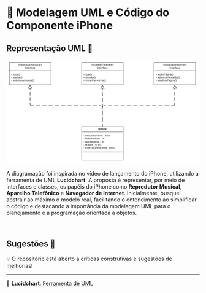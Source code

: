 # 📱 Modelagem UML e Código do Componente iPhone

## Representação UML 📝

<img alt="Diagrama UML" height="20%" src="./img/iphone-uml.png" width="100%"/>

A diagramação foi inspirada no vídeo de lançamento do iPhone, utilizando a ferramenta de UML **Lucidchart**. 
A proposta é representar, por meio de interfaces e classes, os papéis do iPhone como **Reprodutor Musical**, 
**Aparelho Telefônico** e **Navegador de Internet**. Inicialmente, busquei abstrair ao máximo o modelo real, 
facilitando o entendimento ao simplificar o código e destacando a importância da modelagem UML para o planejamento 
e a programação orientada a objetos.

<br/>

## Sugestões 🤝

💡 O repositório está aberto a críticas construtivas e sugestões de melhorias!

---

🔗 **Lucidchart**: [Ferramenta de UML](https://www.lucidchart.com)
